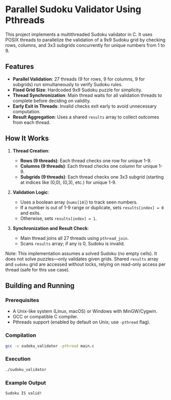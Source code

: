 # Parallel Sudoku Validator Using Pthreads

This project implements a multithreaded Sudoku validator in C. It uses POSIX threads to parallelize the validation of a 9x9 Sudoku grid by checking rows, columns, and 3x3 subgrids concurrently for unique numbers from 1 to 9.

## Features
- **Parallel Validation**: 27 threads (9 for rows, 9 for columns, 9 for subgrids) run simultaneously to verify Sudoku rules.
- **Fixed Grid Size**: Hardcoded 9x9 Sudoku puzzle for simplicity.
- **Thread Synchronization**: Main thread waits for all validation threads to complete before deciding on validity.
- **Early Exit in Threads**: Invalid checks exit early to avoid unnecessary computation.
- **Result Aggregation**: Uses a shared `results` array to collect outcomes from each thread.

## How It Works
1. **Thread Creation**:
   - **Rows (9 threads)**: Each thread checks one row for unique 1-9.
   - **Columns (9 threads)**: Each thread checks one column for unique 1-9.
   - **Subgrids (9 threads)**: Each thread checks one 3x3 subgrid (starting at indices like (0,0), (0,3), etc.) for unique 1-9.

2. **Validation Logic**:
   - Uses a boolean array (`nums[10]`) to track seen numbers.
   - If a number is out of 1-9 range or duplicate, sets `results[index] = 0` and exits.
   - Otherwise, sets `results[index] = 1`.

3. **Synchronization and Result Check**:
   - Main thread joins all 27 threads using `pthread_join`.
   - Scans `results` array; if any is 0, Sudoku is invalid.

Note: This implementation assumes a solved Sudoku (no empty cells). It does not solve puzzles—only validates given grids. Shared `results` array and `sudoku` grid are accessed without locks, relying on read-only access per thread (safe for this use case).

## Building and Running
### Prerequisites
- A Unix-like system (Linux, macOS) or Windows with MinGW/Cygwin.
- GCC or compatible C compiler.
- Pthreads support (enabled by default on Unix; use `-pthread` flag).

### Compilation
```bash
gcc -o sudoku_validator -pthread main.c
```
### Execution
```bash
./sudoku_validator
```
### Example Output
```bash
Sudoku IS valid!
```
